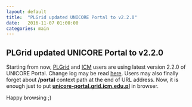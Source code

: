 ```yaml
---
layout: default
title:  "PLGrid updated UNICORE Portal to v2.2.0"
date:   2016-11-07 01:00:00
categories: main
---
```


## PLGrid updated UNICORE Portal to v2.2.0

Starting from now, [PLGrid][plgrid] and [ICM][icm] users are using latest version 2.2.0 of UNICORE Portal. 
Change log may be read [here](https://www.unicore.eu/changes/portal). 
Users may also finally forget about **/portal** context path at the end of URL address. 
Now, it is enough just to put [**unicore-portal.grid.icm.edu.pl**][uportal] in browser.

Happy browsing ;)

[plgrid]:  http://plgrid.pl
[icm]:     http://icm.edu.pl
[uportal]: http://unicore-portal.grid.icm.edu.pl
